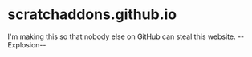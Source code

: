 # scratchaddons.github.io
I'm making this so that nobody else on GitHub can steal this website. 
--Explosion--
